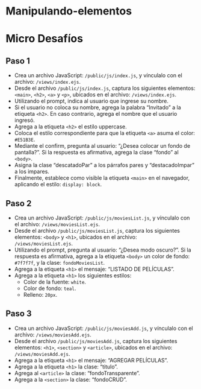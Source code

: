 # Manipulando-elementos

# Micro Desafíos

## Paso 1

- Crea un archivo JavaScript: `/public/js/index.js`, y vínculalo con el archivo: `/views/index.ejs`.
- Desde el archivo `/public/js/index.js`, captura los siguientes elementos: `<main>`, `<h2>`, `<a>` y `<p>`, ubicados en el archivo: `/views/index.ejs`.
- Utilizando el prompt, indica al usuario que ingrese su nombre.
- Si el usuario no coloca su nombre, agrega la palabra “Invitado” a la etiqueta `<h2>`. En caso contrario, agrega el nombre que el usuario ingresó.
- Agrega a la etiqueta `<h2>` el estilo uppercase.
- Coloca el estilo correspondiente para que la etiqueta `<a>` asuma el color: `#E51B3E`.
- Mediante el confirm, pregunta al usuario: “¿Desea colocar un fondo de pantalla?”. Si la respuesta es afirmativa, agrega la clase “fondo” al `<body>`.
- Asigna la clase “descatadoPar” a los párrafos pares y “destacadoImpar” a los impares.
- Finalmente, establece como visible la etiqueta `<main>` en el navegador, aplicando el estilo: `display: block`.

## Paso 2

- Crea un archivo JavaScript: `/public/js/moviesList.js`, y vínculalo con el archivo: `/views/moviesList.ejs`.
- Desde el archivo `/public/js/moviesList.js`, captura los siguientes elementos: `<body>` y `<h1>`, ubicados en el archivo: `/views/moviesList.ejs`.
- Utilizando el prompt, pregunta al usuario: “¿Desea modo oscuro?”. Si la respuesta es afirmativa, agrega a la etiqueta `<body>` un color de fondo: `#7f7f7f`, y la clase: `fondoMoviesList`.
- Agrega a la etiqueta `<h1>` el mensaje: “LISTADO DE PELÍCULAS”.
- Agrega a la etiqueta `<h1>` los siguientes estilos:
  - Color de la fuente: `white`.
  - Color de fondo: `teal`.
  - Relleno: `20px`.

## Paso 3

- Crea un archivo JavaScript: `/public/js/moviesAdd.js`, y vínculalo con el archivo: `/views/moviesAdd.ejs`.
- Desde el archivo `/public/js/moviesAdd.js`, captura los siguientes elementos: `<h1>`, `<section>` y `<article>`, ubicados en el archivo: `/views/moviesAdd.ejs`.
- Agrega a la etiqueta `<h1>` el mensaje: “AGREGAR PELÍCULAS”.
- Agrega a la etiqueta `<h1>` la clase: “titulo”.
- Agrega al `<article>` la clase: “fondoTransparente”.
- Agrega a la `<section>` la clase: “fondoCRUD”.


